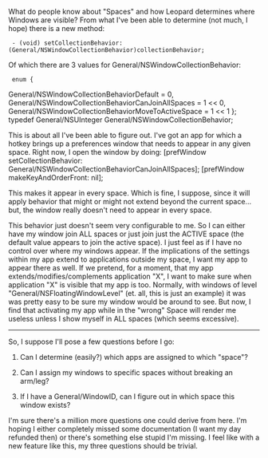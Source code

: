 What do people know about "Spaces" and how Leopard determines where Windows are visible?  From what I've been able to determine (not much, I hope) there is a new method:

     - (void) setCollectionBehavior: (General/NSWindowCollectionBehavior)collectionBehavior; 

Of which there are 3 values for General/NSWindowCollectionBehavior:

     enum {
   General/NSWindowCollectionBehaviorDefault = 0,
   General/NSWindowCollectionBehaviorCanJoinAllSpaces = 1 << 0,
   General/NSWindowCollectionBehaviorMoveToActiveSpace = 1 << 1
};
typedef General/NSUInteger General/NSWindowCollectionBehavior; 

This is about all I've been able to figure out.  I've got an app for which a hotkey brings up a preferences window that needs to appear in any given space.  Right now, I open the window by doing:
        [prefWindow setCollectionBehavior: General/NSWindowCollectionBehaviorCanJoinAllSpaces];
    [prefWindow makeKeyAndOrderFront: nil];  

This makes it appear in every space.  Which is fine, I suppose, since it will apply behavior that might or might not extend beyond the current space... but, the window really doesn't need to appear in every space.

This behavior just doesn't seem very configurable to me.  So I can either have my window join ALL spaces or just join just the ACTIVE space (the default value appears to join the active space).  I just feel as if I have no control over where my windows appear.  If the implications of the settings within my app extend to applications outside my space, I want my app to appear there as well.  If we pretend, for a moment, that my app extends/modifies/complements application "X", I want to make sure when application "X" is visible that my app is too.  Normally, with windows of level "General/NSFloatingWindowLevel" (et. all, this is just an example) it was was pretty easy to be sure my window would be around to see.  But now, I find that activating my app while in the "wrong" Space will render me useless unless I show myself in ALL spaces (which seems excessive).

---- 

So, I suppose I'll pose a few questions before I go:

1) Can I determine (easily?) which apps are assigned to which "space"?

2) Can I assign my windows to specific spaces without breaking an arm/leg?

3) If I have a General/WindowID, can I figure out in which space this window exists?

I'm sure there's a million more questions one could derive from here.  I'm hoping I either completely missed some documentation (I want my day refunded then) or there's something else stupid I'm missing. I feel like with a new feature like this, my three questions should be trivial.